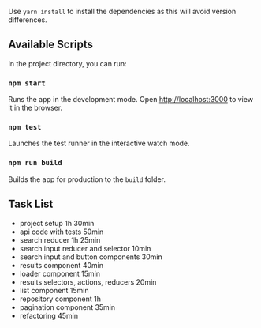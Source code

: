 Use `yarn install` to install the dependencies as this will avoid version differences.

## Available Scripts

In the project directory, you can run:

### `npm start`

Runs the app in the development mode.
Open [http://localhost:3000](http://localhost:3000) to view it in the browser.

### `npm test`

Launches the test runner in the interactive watch mode.

### `npm run build`

Builds the app for production to the `build` folder.

## Task List
- project setup 1h 30min
- api code with tests 50min
- search reducer 1h 25min
- search input reducer and selector 10min
- search input and button components 30min
- results component 40min
- loader component 15min
- results selectors, actions, reducers 20min
- list component 15min
- repository component 1h
- pagination component 35min
- refactoring 45min

